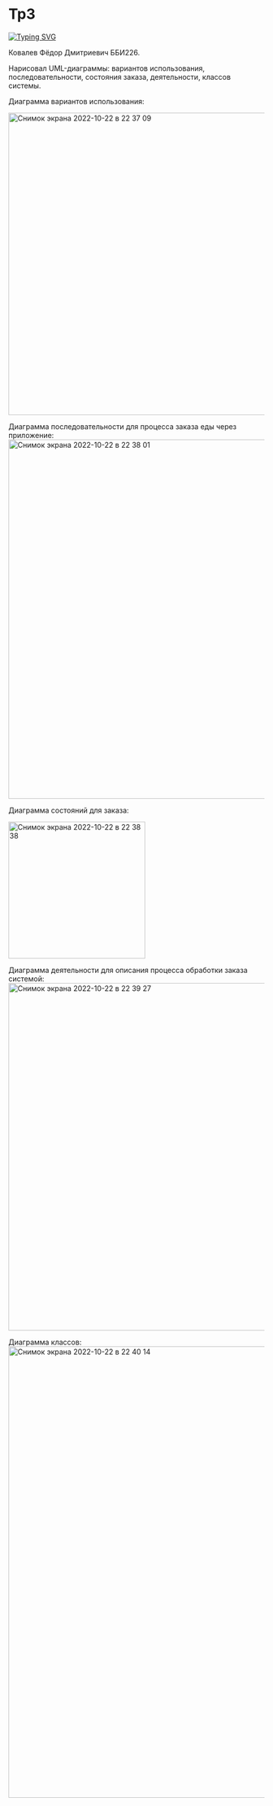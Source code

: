 # Tp3



[![Typing SVG](https://readme-typing-svg.herokuapp.com?color=%2336BCF7&lines=Welcome+to+my+Project)](https://git.io/typing-svg)


Ковалев Фёдор Дмитриевич ББИ226.


Нарисовал UML-диаграммы: вариантов использования, последовательности, состояния заказа, деятельности, классов системы.


Диаграмма вариантов использования:


<img width="594" alt="Снимок экрана 2022-10-22 в 22 37 09" src="https://user-images.githubusercontent.com/114774497/197359318-b719abf3-d4a0-4900-8473-165140ca934e.png">



Диаграмма последовательности для процесса заказа еды через приложение:
<img width="706" alt="Снимок экрана 2022-10-22 в 22 38 01" src="https://user-images.githubusercontent.com/114774497/197359345-f8c7e71f-8bde-4f55-b01a-5725ac40116d.png">



Диаграмма состояний для заказа:


<img width="269" alt="Снимок экрана 2022-10-22 в 22 38 38" src="https://user-images.githubusercontent.com/114774497/197359372-17137e08-c399-4ccc-87ad-44f52415ac5d.png">



Диаграмма деятельности для описания процесса обработки заказа системой:
<img width="683" alt="Снимок экрана 2022-10-22 в 22 39 27" src="https://user-images.githubusercontent.com/114774497/197359401-7f362e48-6fe4-405f-ab54-270f2e66f747.png">



Диаграмма классов:
<img width="887" alt="Снимок экрана 2022-10-22 в 22 40 14" src="https://user-images.githubusercontent.com/114774497/197359417-d13b81d5-86ef-4433-995d-a3464f90a149.png">
